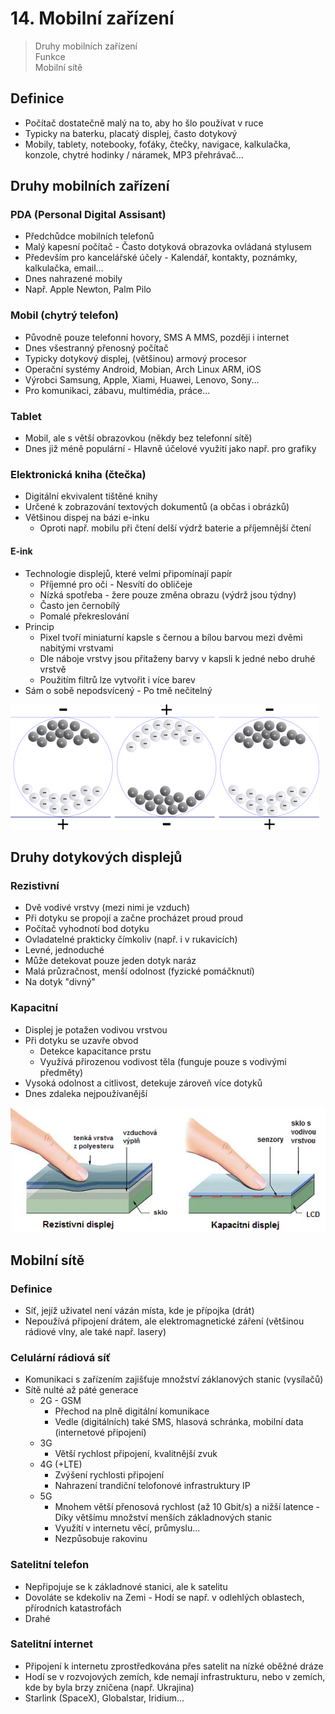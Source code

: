 # 14. Mobilní zařízení

> Druhy mobilních zařízení \
> Funkce \
> Mobilní sítě

## Definice

- Počítač dostatečně malý na to, aby ho šlo používat v ruce
- Typicky na baterku, placatý displej, často dotykový
- Mobily, tablety, notebooky, foťáky, čtečky, navigace, kalkulačka, konzole, chytré hodinky / náramek, MP3 přehrávač...

## Druhy mobilních zařízení

### PDA (Personal Digital Assisant)

- Předchůdce mobilních telefonů
- Malý kapesní počítač - Často dotyková obrazovka ovládaná stylusem
- Především pro kancelářské účely - Kalendář, kontakty, poznámky, kalkulačka, email...
- Dnes nahrazené mobily
- Např. Apple Newton, Palm Pilo

### Mobil (chytrý telefon)

- Původně pouze telefonní hovory, SMS A MMS, později i internet
- Dnes všestranný přenosný počítač
- Typicky dotykový displej, (většinou) armový procesor
- Operační systémy Android, Mobian, Arch Linux ARM, iOS
- Výrobci Samsung, Apple, Xiami, Huawei, Lenovo, Sony...
- Pro komunikaci, zábavu, multimédia, práce...

### Tablet

- Mobil, ale s větší obrazovkou (někdy bez telefonní sítě)
- Dnes již méně populární - Hlavně účelové využití jako např. pro grafiky

### Elektronická kniha (čtečka)

- Digitální ekvivalent tištěné knihy
- Určené k zobrazování textových dokumentů (a občas i obrázků)
- Většinou dispej na bázi e-inku
  - Oproti např. mobilu při čtení delší výdrž baterie a příjemnější čtení

#### E-ink

- Technologie displejů, které velmi připomínají papír
  - Příjemné pro oči - Nesvítí do obličeje
  - Nízká spotřeba - žere pouze změna obrazu (výdrž jsou týdny)
  - Často jen černobílý
  - Pomalé překreslování
- Princip
  - Pixel tvoří miniaturní kapsle s černou a bílou barvou mezi dvěmi nabitými vrstvami
  - Dle náboje vrstvy jsou přitaženy barvy v kapsli k jedné nebo druhé vrstvě
  - Použitím filtrů lze vytvořit i více barev
- Sám o sobě nepodsvícený - Po tmě nečitelný

![Pixel v E-ink displeji](./eink.png)

## Druhy dotykových displejů

### Rezistivní

- Dvě vodivé vrstvy (mezi nimi je vzduch)
- Při dotyku se propojí a začne procházet proud proud
- Počítač vyhodnotí bod dotyku
- Ovladatelné prakticky čímkoliv (např. i v rukavicích)
- Levné, jednoduché
- Může detekovat pouze jeden dotyk naráz
- Malá průzračnost, menší odolnost (fyzické pomáčknutí)
- Na dotyk "divný"

### Kapacitní

- Displej je potažen vodivou vrstvou
- Při dotyku se uzavře obvod
  - Detekce kapacitance prstu
  - Využívá přirozenou vodivost těla (funguje pouze s vodivými předměty)
- Vysoká odolnost a citlivost, detekuje zároveň více dotyků
- Dnes zdaleka nejpoužívanější

![Srovnání dotykových displejů](./srovnani.png)

## Mobilní sítě

### Definice

- Síť, jejíž uživatel není vázán místa, kde je přípojka (drát)
- Nepoužívá připojení drátem, ale elektromagnetické záření (většinou rádiové vlny, ale také např. lasery)

### Celulární rádiová síť

- Komunikaci s zařízením zajišťuje množství záklanových stanic (vysílačů)
- Sítě nulté až páté generace
  - 2G - GSM
    - Přechod na plně digitální komunikace
    - Vedle (digitálních) také SMS, hlasová schránka, mobilní data (internetové připojení)
  - 3G
    - Větší rychlost připojení, kvalitnější zvuk
  - 4G (+LTE)
    - Zvýšení rychlosti připojení
    - Nahrazení trandiční telofonové infrastruktury IP
  - 5G
    - Mnohem větší přenosová rychlost (až 10 Gbit/s) a nižší latence - Díky většímu množství menších základnových stanic
    - Využítí v internetu věcí, průmyslu...
    - Nezpůsobuje rakovinu

### Satelitní telefon

- Nepřipojuje se k základnové stanici, ale k satelitu
- Dovoláte se kdekoliv na Zemi - Hodí se např. v odlehlých oblastech, přírodních katastrofách
- Drahé

### Satelitní internet

- Připojení k internetu zprostředkována přes satelit na nízké oběžné dráze
- Hodí se v rozvojových zemích, kde nemají infrastrukturu, nebo v zemích, kde by byla brzy zničena (např. Ukrajina)
- Starlink (SpaceX), Globalstar, Iridium...
